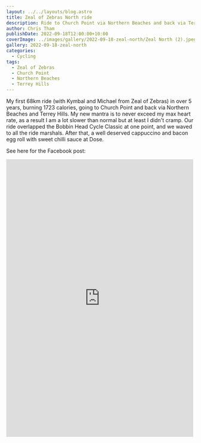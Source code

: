 ```yaml
---
layout: ../../layouts/blog.astro
title: Zeal of Zebras North ride
description: Ride to Church Point via Northern Beaches and back via Terrey Hills
author: Chris Tham
publishDate: 2022-09-18T12:00:00+10:00
coverImage: ../images/gallery/2022-09-18-zeal-north/Zeal North (2).jpeg
gallery: 2022-09-18-zeal-north
categories:
  - Cycling
tags:
  - Zeal of Zebras
  - Church Point
  - Northern Beaches
  - Terrey Hills
---
```


My first 68km ride (with Kymbal and Michael from Zeal of Zebras) in over 5 years, burning 1723 calories, going to Church Point and back via Northern Beaches and Terrey Hills. My new mantra is to never exceed my max heart rate, as a result I am a lot slower than normal but at least I didn't cramp. Our ride overlapped the Bobbin Head Cycle Classic at one point, and we waved to all the ride marshals. After that, a well deserved cappuccino and bacon egg roll with sweet chilli sauce at Dose.

See here for the Facebook post:

<iframe src="https://www.facebook.com/plugins/post.php?href=https%3A%2F%2Fwww.facebook.com%2Fchris1.tham%2Fposts%2Fpfbid0HNVLktM5KMshLrW6WXtAdp93WfFkoAxUyPWumgxSmQu2C9HpEVu3qTExWLSnunaNl&show_text=true&width=500" width="500" height="742" style="border:none;overflow:hidden" scrolling="no" frameborder="0" allowfullscreen="true" allow="autoplay; clipboard-write; encrypted-media; picture-in-picture; web-share"></iframe>
